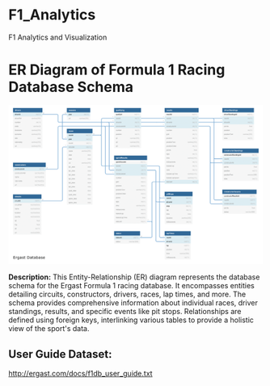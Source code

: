 # F1_Analytics
F1 Analytics and Visualization 

# ER Diagram of Formula 1 Racing Database Schema
![alt text](ergast_db.png)

**Description:**  This Entity-Relationship (ER) diagram represents the database schema for the Ergast Formula 1 racing database. It encompasses entities detailing circuits, constructors, drivers, races, lap times, and more. The schema provides comprehensive information about individual races, driver standings, results, and specific events like pit stops. Relationships are defined using foreign keys, interlinking various tables to provide a holistic view of the sport's data.


## User Guide Dataset: 
http://ergast.com/docs/f1db_user_guide.txt
